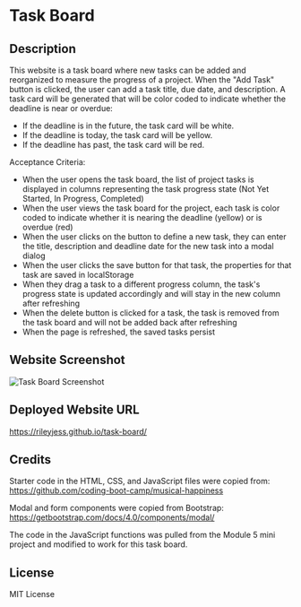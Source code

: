 # Task Board

## Description
This website is a task board where new tasks can be added and reorganized to measure the progress of a project. When the "Add Task" button is clicked, the user can add a task title, due date, and description. A task card will be generated that will be color coded to indicate whether the deadline is near or overdue: 
- If the deadline is in the future, the task card will be white.
- If the deadline is today, the task card will be yellow.
- If the deadline has past, the task card will be red. 

Acceptance Criteria:
- When the user opens the task board, the list of project tasks is displayed in columns representing the task progress state (Not Yet Started, In Progress, Completed)
- When the user views the task board for the project, each task is color coded to indicate whether it is nearing the deadline (yellow) or is overdue (red)
- When the user clicks on the button to define a new task, they can enter the title, description and deadline date for the new task into a modal dialog
- When the user clicks the save button for that task, the properties for that task are saved in localStorage
- When they drag a task to a different progress column, the task's progress state is updated accordingly and will stay in the new column after refreshing
- When the delete button is clicked for a task, the task is removed from the task board and will not be added back after refreshing
- When the page is refreshed, the saved tasks persist

## Website Screenshot
![Task Board Screenshot](https://github.com/user-attachments/assets/736e0b45-ca78-48d8-b463-a0143e070a60)


## Deployed Website URL
https://rileyjess.github.io/task-board/

## Credits
Starter code in the HTML, CSS, and JavaScript files were copied from: https://github.com/coding-boot-camp/musical-happiness

Modal and form components were copied from Bootstrap: https://getbootstrap.com/docs/4.0/components/modal/

The code in the JavaScript functions was pulled from the Module 5 mini project and modified to work for this task board.

## License
MIT License
